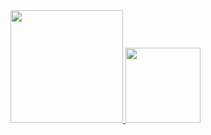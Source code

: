 <div>
  <a href="https://github.com/flavio-junior">
    <img height="180em" src="https://github-readme-stats.vercel.app/api?username=flavio-junior&show_icons=true&theme=black&include_all_commits=true&count_private=true"/>
    <img height="120em" src="https://github-readme-stats.vercel.app/api/top-langs/?username=flavio-junior&layout=compact&langs_count=16&theme=black"/>
  </a>
</div>  
